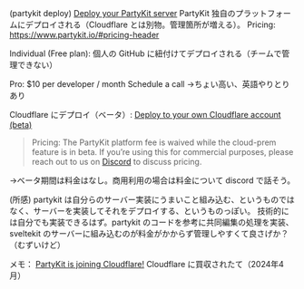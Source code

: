 
(partykit deploy)
[Deploy your PartyKit server](https://docs.partykit.io/guides/deploying-your-partykit-server/)
PartyKit 独自のプラットフォームにデプロイされる（Cloudflare とは別物。管理箇所が増える）。
Pricing: https://www.partykit.io/#pricing-header

Individual (Free plan):
個人の GitHub に紐付けてデプロイされる（チームで管理できない）

Pro:
$10 per developer / month
Schedule a call
→ちょい高い、英語やりとりあり


Cloudflare にデプロイ（ベータ）:
[Deploy to your own Cloudflare account (beta)](https://docs.partykit.io/guides/deploy-to-cloudflare/)
>Pricing:
The PartyKit platform fee is waived while the cloud-prem feature is in beta. If you’re using this for commercial purposes, please reach out to us on [Discord](https://discord.gg/GJwKKTcQ7W) to discuss pricing.

→ベータ期間は料金はなし。商用利用の場合は料金について discord で話そう。


(所感)
partykit は自分らのサーバー実装にうまいこと組み込む、というものではなく、サーバーを実装してそれをデプロイする、というものっぽい。
技術的には自分でも実装できるはず。partykit のコードを参考に共同編集の処理を実装、sveltekit のサーバーに組み込むのが料金がかからず管理しやすくて良さげか？（むずいけど）


メモ：
[PartyKit is joining Cloudflare!](https://blog.partykit.io/posts/partykit-is-joining-cloudflare)
Cloudflare に買収されたて（2024年4月）

